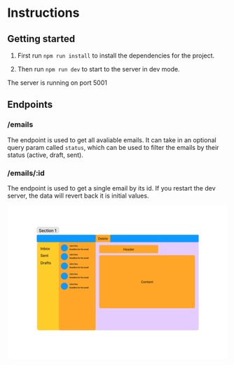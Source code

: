 # Instructions

## Getting started

1. First run `npm run install` to install the dependencies for the project.

2. Then run `npm run dev` to start to the server in dev mode.

The server is running on port 5001

## Endpoints

### /emails

The endpoint is used to get all avaliable emails.
It can take in an optional query param called `status`, which can be used to filter the emails by their status (active, draft, sent).

### /emails/:id

The endpoint is used to get a single email by its id.
If you restart the dev server, the data will revert back it is initial values.

![Layout of the application](image.png)
